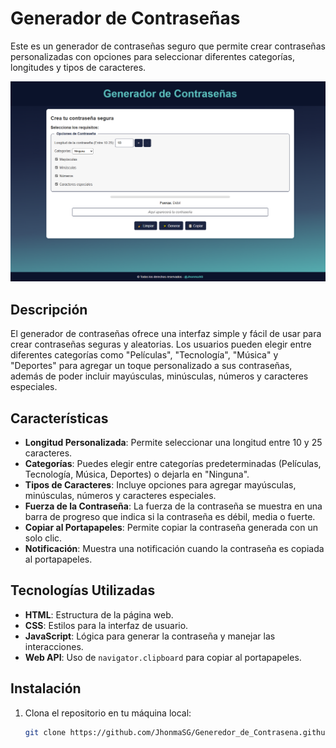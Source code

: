 # Generador de Contraseñas

Este es un generador de contraseñas seguro que permite crear contraseñas personalizadas con opciones para seleccionar diferentes categorías, longitudes y tipos de caracteres.

![Generador de Contraseñas](css/generadorScreenshot.PNG)


## Descripción

El generador de contraseñas ofrece una interfaz simple y fácil de usar para crear contraseñas seguras y aleatorias. Los usuarios pueden elegir entre diferentes categorías como "Películas", "Tecnología", "Música" y "Deportes" para agregar un toque personalizado a sus contraseñas, además de poder incluir mayúsculas, minúsculas, números y caracteres especiales.

## Características

- **Longitud Personalizada**: Permite seleccionar una longitud entre 10 y 25 caracteres.
- **Categorías**: Puedes elegir entre categorías predeterminadas (Películas, Tecnología, Música, Deportes) o dejarla en "Ninguna".
- **Tipos de Caracteres**: Incluye opciones para agregar mayúsculas, minúsculas, números y caracteres especiales.
- **Fuerza de la Contraseña**: La fuerza de la contraseña se muestra en una barra de progreso que indica si la contraseña es débil, media o fuerte.
- **Copiar al Portapapeles**: Permite copiar la contraseña generada con un solo clic.
- **Notificación**: Muestra una notificación cuando la contraseña es copiada al portapapeles.

## Tecnologías Utilizadas

- **HTML**: Estructura de la página web.
- **CSS**: Estilos para la interfaz de usuario.
- **JavaScript**: Lógica para generar la contraseña y manejar las interacciones.
- **Web API**: Uso de `navigator.clipboard` para copiar al portapapeles.

## Instalación

1. Clona el repositorio en tu máquina local:

   ```bash
   git clone https://github.com/JhonmaSG/Generedor_de_Contrasena.github.io
